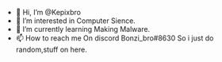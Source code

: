 - 👋 Hi, I’m @Kepixbro
- 👀 I’m interested in Computer Sience.
- 🌱 I’m currently learning Making Malware.
- 📫 How to reach me On discord Bonzi_bro#8630
So i just do random,stuff on here.

